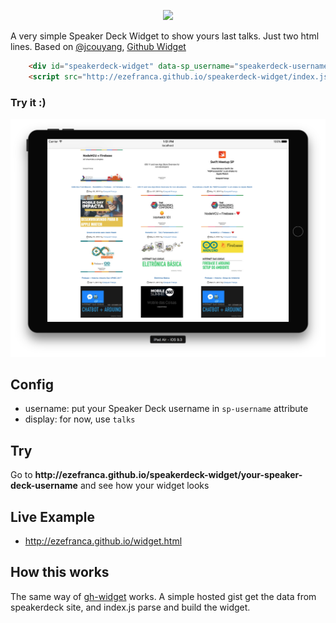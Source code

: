 <p align="center"> 
<img src="https://raw.githubusercontent.com/ezefranca/speakerdeck-widget/master/logo-sp.png"/>
<p> A very simple Speaker Deck Widget to show yours last talks. Just two html lines. Based on <a href="https://github.com/jcouyang/">@jcouyang</a>, <a href="https://github.com/jcouyang/gh-widget">
Github Widget</a>

</p>
</p>

```html
    <div id="speakerdeck-widget" data-sp_username="speakerdeck-username" data-display="talks"></div>
    <script src="http://ezefranca.github.io/speakerdeck-widget/index.js"></script>
```
<h3>Try it :)</h3>

![](screenshot.png)

## Config
- username: put your Speaker Deck username in `sp-username` attribute
- display: for now, use `talks`

## Try
<p>Go to <b>http://ezefranca.github.io/speakerdeck-widget/your-speaker-deck-username</b> and see how your widget looks</p>

## Live Example
- http://ezefranca.github.io/widget.html

## How this works
The same way of <a href="https://github.com/jcouyang/gh-widget">gh-widget</a> works. A simple hosted gist get the data from speakerdeck site, and index.js parse and build the widget.

